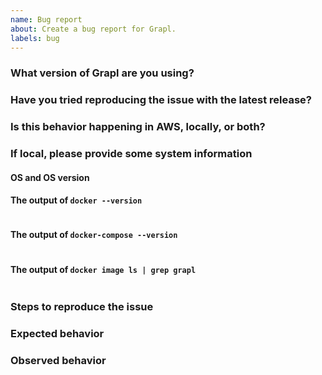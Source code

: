 ```yaml
---
name: Bug report
about: Create a bug report for Grapl.
labels: bug
---
```


<!--
Thank you for filing this bug report! Please summarize the bug and provide
any information you think might be useful for replicating it.
-->

### What version of Grapl are you using?

### Have you tried reproducing the issue with the latest release?

### Is this behavior happening in AWS, locally, or both?

### If local, please provide some system information

#### OS and OS version

#### The output of `docker --version`

```bash

```

#### The output of `docker-compose --version`

```bash

```

#### The output of `docker image ls | grep grapl`

```bash

```

### Steps to reproduce the issue

### Expected behavior

### Observed behavior

